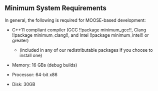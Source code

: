## Minimum System Requirements

In general, the following is required for MOOSE-based development:

- C++11 compliant compiler (GCC !!package minimum_gcc!!, Clang !!package minimum_clang!!, and Intel !!package minimum_intel!! or greater)

  - (included in any of our redistributable packages if you choose to install one)

- Memory: 16 GBs (debug builds)
- Processor: 64-bit x86
- Disk: 30GB

